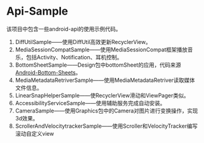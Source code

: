 # Api-Sample

该项目中包含一些android-api的使用示例代码。  

1. DiffUtilSample——使用DiffUtil高效更新RecyclerView。
2. MediaSessionCompatSample——使用MediaSessionCompat框架播放音乐，包括Activity、Notification、耳机控制。
3. BottomSheetSample——Design包中bottomSheet的应用，代码来源[Android-Bottom-Sheets](https://github.com/tutsplus/Android-BottomSheets)。
4. MediaMetadataRetriverSample——使用MediaMetadataRetriver读取媒体文件信息。
5. LinearSnapHelperSample——使RecyclerView滑动和ViewPager类似。
6. AccessibilityServiceSample——使用辅助服务完成自动安装。  
7. CameraSample——使用Graphics包中的Camera对图片进行变换操作，实现3d效果。
8. ScrollerAndVelocitytrackerSample——使用Scroller和VelocityTracker编写滚动自定义view
